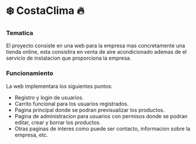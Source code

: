 # ❄️ CostaClima 🔥

### Tematica
El proyecto consiste en una web para la empresa mas concretamente una tienda online, esta consistira en venta de aire acondicionado ademas de el servicio de instalacion que proporciona la empresa.

### Funcionamiento

La web implementara los siguientes puntos:
  * Registro y login de usuarios.
  * Carrito funcional para los usuarios registrados.
  * Pagina principal donde se podran previsualizar los productos.
  * Pagina de administracion para usuarios con permisos donde se podran editar, crear y borrar los productos.
  * Otras paginas de interes como puede ser contacto, informacion sobre la empresa, etc.
